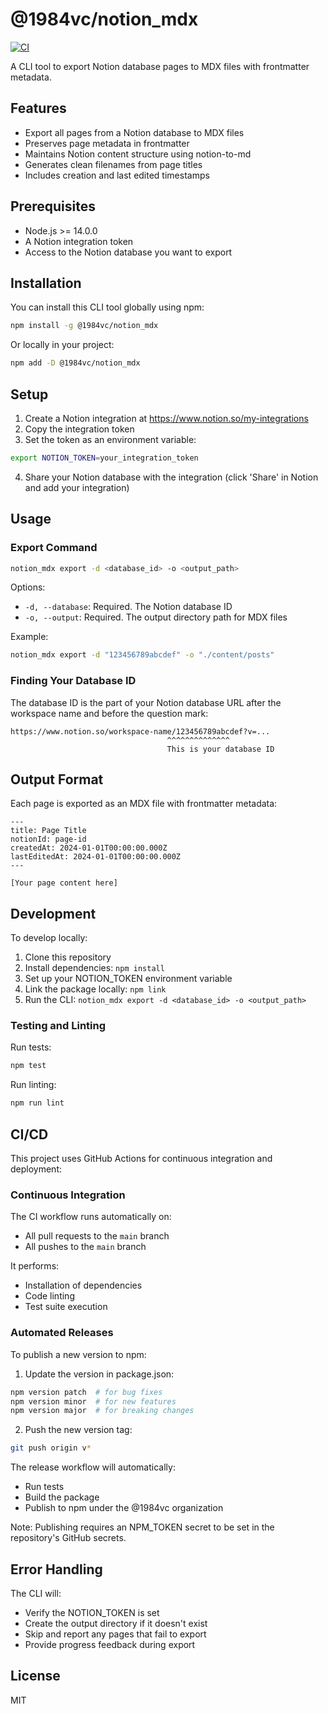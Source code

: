 # @1984vc/notion_mdx

[![CI](https://github.com/1984vc/notion_mdx/actions/workflows/ci.yml/badge.svg)](https://github.com/1984vc/notion_mdx/actions/workflows/ci.yml)

A CLI tool to export Notion database pages to MDX files with frontmatter metadata.

## Features

- Export all pages from a Notion database to MDX files
- Preserves page metadata in frontmatter
- Maintains Notion content structure using notion-to-md
- Generates clean filenames from page titles
- Includes creation and last edited timestamps

## Prerequisites

- Node.js >= 14.0.0
- A Notion integration token
- Access to the Notion database you want to export

## Installation

You can install this CLI tool globally using npm:

```bash
npm install -g @1984vc/notion_mdx
```

Or locally in your project:

```bash
npm add -D @1984vc/notion_mdx
```

## Setup

1. Create a Notion integration at https://www.notion.so/my-integrations
2. Copy the integration token
3. Set the token as an environment variable:
```bash
export NOTION_TOKEN=your_integration_token
```
4. Share your Notion database with the integration (click 'Share' in Notion and add your integration)

## Usage

### Export Command

```bash
notion_mdx export -d <database_id> -o <output_path>
```

Options:
- `-d, --database`: Required. The Notion database ID
- `-o, --output`: Required. The output directory path for MDX files

Example:
```bash
notion_mdx export -d "123456789abcdef" -o "./content/posts"
```

### Finding Your Database ID

The database ID is the part of your Notion database URL after the workspace name and before the question mark:
```
https://www.notion.so/workspace-name/123456789abcdef?v=...
                                   ^^^^^^^^^^^^^^
                                   This is your database ID
```

## Output Format

Each page is exported as an MDX file with frontmatter metadata:

```mdx
---
title: Page Title
notionId: page-id
createdAt: 2024-01-01T00:00:00.000Z
lastEditedAt: 2024-01-01T00:00:00.000Z
---

[Your page content here]
```

## Development

To develop locally:

1. Clone this repository
2. Install dependencies: `npm install`
3. Set up your NOTION_TOKEN environment variable
4. Link the package locally: `npm link`
5. Run the CLI: `notion_mdx export -d <database_id> -o <output_path>`

### Testing and Linting

Run tests:
```bash
npm test
```

Run linting:
```bash
npm run lint
```

## CI/CD

This project uses GitHub Actions for continuous integration and deployment:

### Continuous Integration

The CI workflow runs automatically on:
- All pull requests to the `main` branch
- All pushes to the `main` branch

It performs:
- Installation of dependencies
- Code linting
- Test suite execution

### Automated Releases

To publish a new version to npm:

1. Update the version in package.json:
```bash
npm version patch  # for bug fixes
npm version minor  # for new features
npm version major  # for breaking changes
```

2. Push the new version tag:
```bash
git push origin v*
```

The release workflow will automatically:
- Run tests
- Build the package
- Publish to npm under the @1984vc organization

Note: Publishing requires an NPM_TOKEN secret to be set in the repository's GitHub secrets.

## Error Handling

The CLI will:
- Verify the NOTION_TOKEN is set
- Create the output directory if it doesn't exist
- Skip and report any pages that fail to export
- Provide progress feedback during export

## License

MIT
